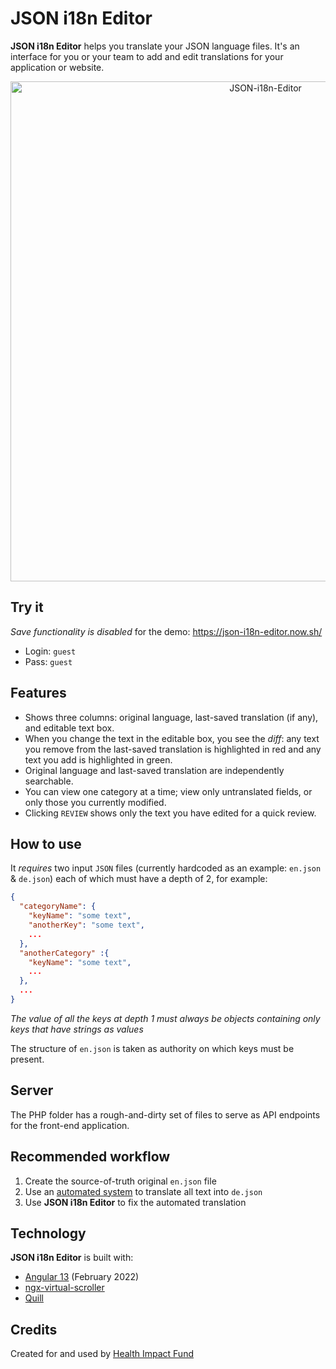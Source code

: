 # JSON i18n Editor

**JSON i18n Editor** helps you translate your JSON language files. It's an interface for you or your team to add and edit translations for your application or website.

<p align="center">
  <img width="800" alt="JSON-i18n-Editor" src="https://user-images.githubusercontent.com/17264277/69726280-31ae7880-10ee-11ea-886a-e57c0c8106bc.png">
</p>

## Try it

_Save functionality is disabled_ for the demo: https://json-i18n-editor.now.sh/
- Login: `guest`
- Pass: `guest`

## Features

- Shows three columns: original language, last-saved translation (if any), and editable text box.
- When you change the text in the editable box, you see the _diff_: any text you remove from the last-saved translation is highlighted in red and any text you add is highlighted in green.
- Original language and last-saved translation are independently searchable.
- You can view one category at a time; view only untranslated fields, or only those you currently modified.
- Clicking `REVIEW` shows only the text you have edited for a quick review.

## How to use

It *requires* two input `JSON` files (currently hardcoded as an example: `en.json` & `de.json`) each of which must have a depth of 2, for example:
```JSON
{
  "categoryName": {
    "keyName": "some text",
    "anotherKey": "some text",
    ...
  },
  "anotherCategory" :{
    "keyName": "some text",
    ...
  },
  ...
}
```
_The value of all the keys at depth 1 must always be objects containing only keys that have strings as values_

The structure of `en.json` is taken as authority on which keys must be present.

## Server

The PHP folder has a rough-and-dirty set of files to serve as API endpoints for the front-end application.

## Recommended workflow

1. Create the source-of-truth original `en.json` file
2. Use an [automated system](https://www.npmjs.com/package/translate-json-object) to translate all text into `de.json`
3. Use **JSON i18n Editor** to fix the automated translation

## Technology

**JSON i18n Editor** is built with:
- [Angular 13](https://angular.io/) (February 2022)
- [ngx-virtual-scroller](https://github.com/rintoj/ngx-virtual-scroller)
- [Quill](https://github.com/quilljs/quill)

## Credits

Created for and used by [Health Impact Fund](https://healthimpactfund.org/)
